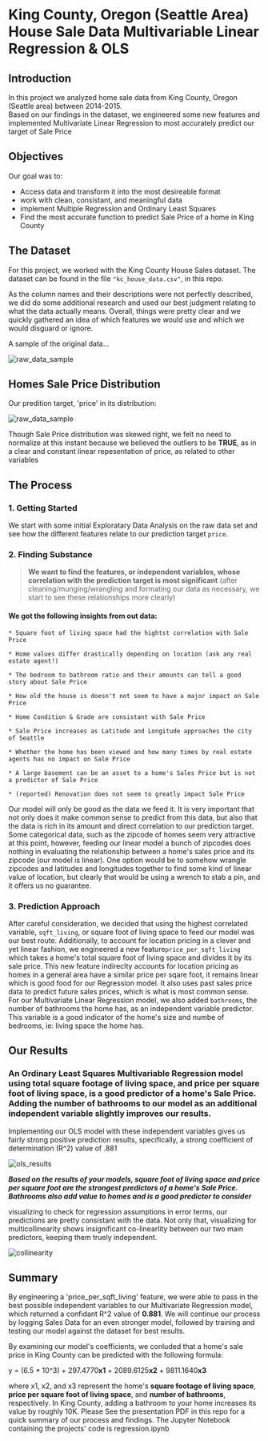 
# King County, Oregon (Seattle Area) House Sale Data Multivariable Linear Regression & OLS


## Introduction

In this project we analyzed home sale data from King County, Oregon (Seattle area) between 2014-2015.  
Based on our findings in the dataset, we engineered some new features and implemented Multivariate Linear Regression to most accurately predict our target of Sale Price


## Objectives
Our goal was to:
* Access data and transform it into the most desireable format
* work with clean, consistant, and meaningful data 
* implement Multiple Regression and Ordinary Least Squares
* Find the most accurate function to predict Sale Price of a home in King County



## The Dataset

For this project, we worked with the King County House Sales dataset.  The dataset can be found in the file `"kc_house_data.csv"`, in this repo. 

As the column names and their descriptions were not perfectly described, we did do some additional research and used our best judgment relating to what the data actually means.  Overall, things were pretty clear and we quickly gathered an idea of which features we would use and which we would disguard or ignore.

A sample of the original data...

![raw_data_sample](https://raw.githubusercontent.com/DIGITALFRANK/dsc-v2-mod1-final-project/master/raw_data_sample.png)




## Homes Sale Price Distribution

Our predition target, 'price' in its distribution:

![raw_data_sample](https://raw.githubusercontent.com/DIGITALFRANK/dsc-v2-mod1-final-project/master/price_dist.png)


Though Sale Price distribution was skewed right, we felt no need to normalize at this instant because we believed the outliers to be **TRUE**, as in a clear and constant linear repesentation of price, as related to other variables


## The Process

### 1. Getting Started

We start with some initial Exploratary Data Analysis on the raw data set and see how the different features relate to our prediction target `price`.

### 2. Finding Substance

> **We want to find the features, or independent variables, whose correlation with the prediction target is most significant** (after cleaning/munging/wrangling and formating our data as necessary, we start to see these relationships more clearly)


#### We got the following insights from out data:

    * Square foot of living space had the hightst correlation with Sale Price
    
    * Home values differ drastically depending on location (ask any real estate agent!)
    
    * The bedroom to bathroom ratio and their amounts can tell a good story about Sale Price
    
    * How old the house is doesn't not seem to have a major impact on Sale Price
    
    * Home Condition & Grade are consistant with Sale Price
    
    * Sale Price increases as Latitude and Longitude approaches the city of Seattle
    
    * Whether the home has been viewed and how many times by real estate agents has no impact on Sale Price 
    
    * A large basement can be an asset to a home's Sales Price but is not a predictor of Sale Price
    
    * (reported) Renovation does not seem to greatly impact Sale Price

Our model will only be good as the data we feed it.  It is very important that not only does it make common sense to predict from this data, but also that the data is rich in its amount and direct correlation to our prediction target.  Some categorical data, such as the zipcode of homes seem very attractive at this point, however, feeding our linear model a bunch of zipcodes does nothing in evaluating the relationship between a home's sales price and its zipcode (our model is linear).  One option would be to somehow wrangle zipcodes and latitudes and longitudes together to find some kind of linear value of location, but clearly that would be using a wrench to stab a pin, and it offers us no guarantee.



### 3. Prediction Approach

After careful consideration, we decided that using the highest correlated variable, `sqft_living`, or square foot of living space to feed our model was our best route.  Additionally, to account for location pricing in a clever and yet linear fashion, we engineered a new feature`price_per_sqft_living` which takes a home's total square foot of living space and divides it by its sale price.  This new feature indireclty accounts for location pricing as homes in a general area have a similar price per sqare foot, it remains linear which is good food for our Regression model.  It also uses past sales price data to predict future sales prices, which is what is most common sense.  For our Multivariate Linear Regression model, we also added `bathrooms`, the number of bathrooms the home has, as an independent variable predictor.  This variable is a good indicator of the home's size and numbe of bedrooms, ie: living space the home has.  



## Our Results


### An Ordinary Least Squares Multivariable Regression model using total square footage of living space, and price per square foot of living space, is a good predictor of a home's Sale Price.   Adding the number of bathrooms to our model as an additional independent variable slightly improves our results.

Implementing our OLS model with these independent variables gives us fairly strong positive prediction results,
specifically, a strong coefficient of determination (R^2) value of .881
      
![ols_results](https://raw.githubusercontent.com/DIGITALFRANK/dsc-v2-mod1-final-project/master/ols_results.png)

 

**_Based on the results of your models, square foot of living space and price per square foot are the strongest predictors of a home's Sale Price.  Bathrooms also add value to homes and is a good predictor to consider_**

visualizing to check for regression assumptions in error terms, our predictions are pretty consistant with the data.
Not only that, visualizing for multicollinearity shows insignificant co-linearlity between our two main predictors, keeping them truely independent.

![collinearity](https://raw.githubusercontent.com/DIGITALFRANK/dsc-v2-mod1-final-project/master/collinearity.png)



## Summary

By engineering a 'price_per_sqft_living' feature, we were able to pass in the best possible independent variables to our Multivariate Regression model, which returned a confidant R^2 value of **0.881**.  We will continue our process by logging Sales Data for an even stronger model, followed by training and testing our model against the dataset for best results.

By examining our model's coefficients, we conluded that a home's sale price in King County can be predicted with the following formula:

y = (6.5 * 10^3) + 297.4770**x1** + 2089.6125**x2** + 9811.1640**x3**

where x1, x2, and x3 represent the home's **square footage of living space**, **price per square foot of living space**, and **number of bathrooms**, respectively.  In King County, adding a bathroom to your home increases its value by roughly 10K. Please See the presentation PDF in this repo for a quick summary of our process and findings.  The Jupyter Notebook containing the projects' code is regression.ipynb



